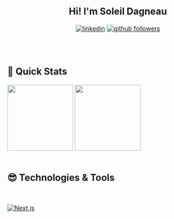 <h2 align="center"> Hi! I'm Soleil Dagneau</h2>
<p align="center">

  <a href="https://www.linkedin.com/in/soleildagneau/">
  <img alt="linkedin" title="Linkedin Profile" src="https://img.shields.io/badge/linkedin-%230077B5.svg?&style=for-the-badge&logo=linkedin&logoColor=white"/></a>

  <a href="https://github.com/SoleilDagneau">
  <img alt="github followers" title="Follow me on Github" src="https://img.shields.io/github/followers/TrevisanGMW?color=%23E1AD0E&labelColor=C79600&style=for-the-badge&logo=github&label=Follow"/></a>

 
  <br><br>
</p>

<h2 align='left'> 🥵 Quick Stats </h2>
<div>
<img src='https://github-readme-stats.vercel.app/api?username=SoleilDagneau&show_icons=true&theme=radical&hide=contribs' height='150"'>
<img src='https://github-readme-stats.vercel.app/api/top-langs/?username=SoleilDagneau&layout=compact&theme=radical' height='150"'>
</div>
<br>

<h2 align='left'> 😎 Technologies & Tools </h2>
<p>
<br>
<p>
  <a href="https://github.com/search?q=user%3ASoleilDagneau+language%3Anextjs"><img alt="Next.js" src="https://img.shields.io/badge/Next-black?style=for-the-badge&logo=next.js&logoColor=white"
</p>


